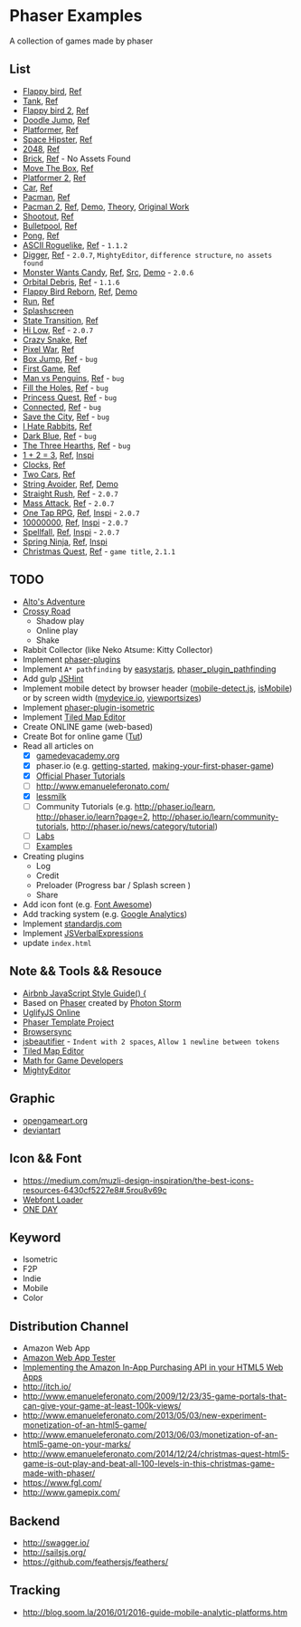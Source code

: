 # Phaser Examples

A collection of games made by phaser

## List

- [Flappy bird](http://jojoee.github.io/phaser-examples/flappy-bird/), [Ref](https://developer.amazon.com/public/community/post/Tx1NQ9QEA4MWGTY/Intro-To-Phaser-Part-1-Setting-Up-Your-Dev-Environment-and-Phaser)
- [Tank](http://jojoee.github.io/phaser-examples/tank/), [Ref](http://phaser.io/tutorials/coding-tips-002/)
- [Flappy bird 2](http://jojoee.github.io/phaser-examples/flappy-bird-2/), [Ref](http://blog.lessmilk.com/how-to-make-flappy-bird-in-html5-2/)
- [Doodle Jump](http://jojoee.github.io/phaser-examples/doodle-jump/), [Ref](http://phaser.io/tutorials/coding-tips-003/)
- [Platformer](http://jojoee.github.io/phaser-examples/platformer/), [Ref](http://phaser.io/tutorials/making-your-first-phaser-game/index)
- [Space Hipster](http://jojoee.github.io/phaser-examples/space-hipster/), [Ref](https://gamedevacademy.org/html5-phaser-tutorial-spacehipster-a-space-exploration-game/)
- [2048](http://jojoee.github.io/phaser-examples/2048/), [Ref](http://www.emanueleferonato.com/2014/04/04/how-to-create-a-complete-html5-2048-game-with-phaser)
- [Brick](http://jojoee.github.io/phaser-examples/brick/), [Ref](http://dailyjs.com/2014/09/16/phaser-tutorial/) - No Assets Found
- [Move The Box](http://jojoee.github.io/phaser-examples/move-the-box/), [Ref](http://www.emanueleferonato.com/2014/11/13/html5-swipe-controlled-sokoban-game-made-with-phaser)
- [Platformer 2](http://jojoee.github.io/phaser-examples/platformer-2/), [Ref](http://phaser.io/tutorials/coding-tips-004)
- [Car](http://jojoee.github.io/phaser-examples/car/), [Ref](http://phaser.io/tutorials/coding-tips-005)
- [Pacman](http://jojoee.github.io/phaser-examples/pacman/), [Ref](http://phaser.io/tutorials/coding-tips-005)
- [Pacman 2](http://jojoee.github.io/phaser-examples/pacman/), [Ref](https://github.com/plissken2013es/phaserPacmanClone), [Demo](http://luisquin.com/lq/phaserPacman/index.html), [Theory](http://gameinternals.com/post/2072558330/understanding-pac-man-ghost-behavior), [Original Work](http://phaser.io/tutorials/coding-tips-005)
- [Shootout](http://jojoee.github.io/phaser-examples/shootout/), [Ref](http://phaser.io/tutorials/coding-tips-006)
- [Bulletpool](http://jojoee.github.io/phaser-examples/bulletpool/), [Ref](http://phaser.io/tutorials/coding-tips-007)
- [Pong](http://jojoee.github.io/phaser-examples/pong/), [Ref](https://github.com/zekechan/phaser-html5-tutorial-pong)
- [ASCII Roguelike](http://jojoee.github.io/phaser-examples/ascii-roguelike/), [Ref](http://gamedevelopment.tutsplus.com/tutorials/how-to-make-your-first-roguelike--gamedev-13677) - `1.1.2`
- [Digger](http://jojoee.github.io/phaser-examples/digger/), [Ref](https://gamedevacademy.org/make-a-quick-phaser-compatible-game-using-mightyeditor/) - `2.0.7`, `MightyEditor`, `difference structure`, `no assets found`
- [Monster Wants Candy](http://jojoee.github.io/phaser-examples/monster-wants-candy/), [Ref](http://gamedevelopment.tutsplus.com/tutorials/getting-started-with-phaser-building-monster-wants-candy--cms-21723), [Src](https://github.com/tutsplus/Monster-Wants-Candy-demo), [Demo](http://candy.enclavegames.com/) - `2.0.6`
- [Orbital Debris](http://jojoee.github.io/phaser-examples/orbital-debris/), [Ref](http://www.allworkallplay.org/blog/orbital-debris-making-an-html5-game-with-phaser) - `1.1.6`
- [Flappy Bird Reborn](http://jojoee.github.io/phaser-examples/flappy-bird-reborn/), [Ref](https://github.com/codevinsky/flappy-bird-reborn), [Demo](http://flappy-bird-reborn.herokuapp.com/)
- [Run](http://jojoee.github.io/phaser-examples/run/), [Ref](http://www.lessmilk.com/games/1/)
- [Splashscreen](http://jojoee.github.io/phaser-examples/splashscreen/)
- [State Transition](http://jojoee.github.io/phaser-examples/state-transition/), [Ref](https://github.com/aaccurso/phaser-state-transition-plugin)
- [Hi Low](http://jojoee.github.io/phaser-examples/hi-low/), [Ref](http://www.emanueleferonato.com/2014/08/28/phaser-tutorial-understanding-phaser-states/) - `2.0.7`
- [Crazy Snake](http://jojoee.github.io/phaser-examples/crazy-snake/), [Ref](http://www.lessmilk.com/games/12/)
- [Pixel War](http://jojoee.github.io/phaser-examples/pixel-war/), [Ref](http://www.lessmilk.com/games/2/)
- [Box Jump](http://jojoee.github.io/phaser-examples/box-jump/), [Ref](http://www.lessmilk.com/games/3/) - `bug`
- [First Game](http://jojoee.github.io/phaser-examples/first-game/), [Ref](http://phaser.io/tutorials/making-your-first-phaser-game)
- [Man vs Penguins](http://jojoee.github.io/phaser-examples/man-vs-penguins/), [Ref](http://www.lessmilk.com/games/4/) - `bug`
- [Fill the Holes](http://jojoee.github.io/phaser-examples/fill-the-holes/), [Ref](http://www.lessmilk.com/games/5/) - `bug`
- [Princess Quest](http://jojoee.github.io/phaser-examples/princess-quest/), [Ref](http://www.lessmilk.com/games/6/) - `bug`
- [Connected](http://jojoee.github.io/phaser-examples/connected/), [Ref](http://www.lessmilk.com/games/7/) - `bug`
- [Save the City](http://jojoee.github.io/phaser-examples/save-the-city/), [Ref](http://www.lessmilk.com/games/8/) - `bug`
- [I Hate Rabbits](http://jojoee.github.io/phaser-examples/i-hate-rabbits/), [Ref](http://www.lessmilk.com/games/9/)
- [Dark Blue](http://jojoee.github.io/phaser-examples/dark-blue/), [Ref](http://www.lessmilk.com/games/10/) - `bug`
- [The Three Hearths](http://jojoee.github.io/phaser-examples/the-three-hearths/), [Ref](http://www.lessmilk.com/games/11/) - `bug`
- [1 + 2 = 3](http://jojoee.github.io/phaser-examples/one-plus-two-equal-three/), [Ref](http://www.emanueleferonato.com/2015/02/23/123-html5-game-made-in-100-lines-of-code-brackets-included-using-phaser/), [Inspi](https://itunes.apple.com/us/app/1+2-3/id953831664?mt=8)
- [Clocks](http://jojoee.github.io/phaser-examples/clocks/), [Ref](http://www.emanueleferonato.com/2016/01/07/clocks-the-game-html5-prototype-step-3-actually-playing-the-game/)
- [Two Cars](http://jojoee.github.io/phaser-examples/two-cars/), [Ref](http://www.emanueleferonato.com/2015/11/03/2-cars-html5-prototype-part-ii-adding-targets-and-steering/)
- [String Avoider](http://jojoee.github.io/phaser-examples/string-avoider/), [Ref](http://www.emanueleferonato.com/2014/06/10/html5-string-avoider-game-made-with-phaser/), [Demo](http://www.kongregate.com/games/triqui/stringy)
- [Straight Rush](http://jojoee.github.io/phaser-examples/straight-rush/), [Ref](http://www.emanueleferonato.com/2014/07/30/html5-one-button-minigame-prototype-made-with-phaser/) - `2.0.7`
- [Mass Attack](http://jojoee.github.io/phaser-examples/mass-attack/), [Ref](http://www.emanueleferonato.com/2014/08/05/create-an-html5-game-like-mass-attack-with-phaser-just-using-tweens-well-almost/) - `2.0.7`
- [One Tap RPG](http://jojoee.github.io/phaser-examples/one-tap-rpg/), [Ref](http://www.emanueleferonato.com/2014/08/13/how-to-create-an-html5-rpg-physics-driven-game-with-phaser/), [Inspi](https://itunes.apple.com/it/app/id891234532?mt=8) - `2.0.7`
- [10000000](http://jojoee.github.io/phaser-examples/10000000/), [Ref](http://www.emanueleferonato.com/2014/07/24/html5-drag-and-match-engine-made-with-phaser/), [Inspi](https://itunes.apple.com/us/app/10000000/id54438) - `2.0.7`
- [Spellfall](http://jojoee.github.io/phaser-examples/spellfall/), [Ref](http://www.emanueleferonato.com/2014/08/19/how-to-create-an-html5-swap-and-match-3-game-engine-like-the-one-used-in-spellfall-ios-game-using-phaser/), [Inspi](https://itunes.apple.com/gb/app/spellfall-puzzle-rpg/id809027853?mt=8) - `2.0.7`
- [Spring Ninja](http://jojoee.github.io/phaser-examples/spring-ninja/), [Ref](http://www.emanueleferonato.com/2015/03/16/html5-prototype-of-an-endless-runner-game-like-spring-ninja/), [Inspi](https://itunes.apple.com/us/app/spring-ninja/id963980545?mt=8)
- [Christmas Quest](http://jojoee.github.io/phaser-examples/christmas-quest/), [Ref](http://www.emanueleferonato.com/2014/11/18/upcoming-html5-christmas-game-christmas-quest/) - `game title`, `2.1.1`

## TODO

- [Alto's Adventure](http://altosadventure.com/)
- [Crossy Road](https://play.google.com/store/apps/details?id=com.yodo1.crossyroad&hl=en)
  - Shadow play
  - Online play
  - Shake
- Rabbit Collector (like Neko Atsume: Kitty Collector)
- Implement [phaser-plugins](https://github.com/photonstorm/phaser-plugins)
- Implement `A* pathfinding` by [easystarjs](https://github.com/prettymuchbryce/easystarjs), [phaser_plugin_pathfinding](https://github.com/appsbu-de/phaser_plugin_pathfinding)
- Add gulp [JSHint](http://jshint.com/)
- Implement mobile detect by browser header ([mobile-detect.js](https://github.com/hgoebl/mobile-detect.js), [isMobile](https://github.com/kaimallea/isMobile)) or by screen width ([mydevice.io](http://mydevice.io/devices/), [viewportsizes](http://viewportsizes.com/))
- Implement [phaser-plugin-isometric](http://www.rotates.org/phaser/iso/)
- Implement [Tiled Map Editor](http://www.mapeditor.org/)
- Create ONLINE game (web-based)
- Create Bot for online game ([Tut](http://www.loskutoff.com/blog/writing-a-bot-for-online-browser-game-with-phantomjs))
- Read all articles on
  - [x] [gamedevacademy.org](https://gamedevacademy.org/category/tutorials/)
  - [x] phaser.io (e.g. [getting-started](http://phaser.io/tutorials/getting-started), [making-your-first-phaser-game](http://phaser.io/tutorials/making-your-first-phaser-game))
  - [x] [Official Phaser Tutorials](http://phaser.io/learn/official-tutorials)
  - [ ] http://www.emanueleferonato.com/
  - [x] [lessmilk](http://www.lessmilk.com/phaser-tutorial/)
  - [ ] Community Tutorials (e.g. http://phaser.io/learn, http://phaser.io/learn?page=2, http://phaser.io/learn/community-tutorials, http://phaser.io/news/category/tutorial)
  - [ ] [Labs](http://phaser.io/labs)
  - [ ] [Examples](http://phaser.io/examples)
- Creating plugins
  - Log
  - Credit
  - Preloader (Progress bar / Splash screen )
  - Share
- Add icon font (e.g. [Font Awesome](https://fortawesome.github.io/Font-Awesome/))
- Add tracking system (e.g. [Google Analytics](http://www.google.com/analytics/))
- Implement [standardjs.com](https://github.com/feross/standard)
- Implement [JSVerbalExpressions](https://github.com/VerbalExpressions/JSVerbalExpressions)
- update `index.html`

## Note && Tools && Resouce

- [Airbnb JavaScript Style Guide() {](https://github.com/airbnb/javascript)
- Based on [Phaser](http://phaser.io/) created by [Photon Storm](http://www.photonstorm.com/)
- [UglifyJS Online](https://skalman.github.io/UglifyJS-online/)
- [Phaser Template Project](https://github.com/gamecook/phaser-project-template)
- [Browsersync](https://www.browsersync.io/docs/options/)
- [jsbeautifier](http://jsbeautifier.org/) - `Indent with 2 spaces`, `Allow 1 newline between tokens`
- [Tiled Map Editor](http://www.mapeditor.org/)
- [Math for Game Developers](https://www.youtube.com/playlist?list=PLW3Zl3wyJwWOpdhYedlD-yCB7WQoHf-My)
- [MightyEditor](http://mightyfingers.com/)

## Graphic

- [opengameart.org](http://opengameart.org/)
- [deviantart](http://www.deviantart.com/)

## Icon && Font

- https://medium.com/muzli-design-inspiration/the-best-icons-resources-6430cf5227e8#.5rou8v69c
- [Webfont Loader](https://developers.google.com/fonts/docs/webfont_loader?hl=en)
- [ONE DAY](https://www.behance.net/gallery/23792563/ONE-DAY-Free-Font)

## Keyword

- Isometric
- F2P
- Indie
- Mobile
- Color

## Distribution Channel

- Amazon Web App
- [Amazon Web App Tester](http://www.amazon.com/gp/product/B00DZ3I1W8)
- [Implementing the Amazon In-App Purchasing API in your HTML5 Web Apps](https://developer.amazon.com/appsandservices/community/post/Tx3LQBBJRUYE58P/Implementing-the-Amazon-In-App-Purchasing-API-in-your-HTML5-Web-Apps.html)
- http://itch.io/
- http://www.emanueleferonato.com/2009/12/23/35-game-portals-that-can-give-your-game-at-least-100k-views/
- http://www.emanueleferonato.com/2013/05/03/new-experiment-monetization-of-an-html5-game/
- http://www.emanueleferonato.com/2013/06/03/monetization-of-an-html5-game-on-your-marks/
- http://www.emanueleferonato.com/2014/12/24/christmas-quest-html5-game-is-out-play-and-beat-all-100-levels-in-this-christmas-game-made-with-phaser/
- https://www.fgl.com/
- http://www.gamepix.com/

## Backend

- http://swagger.io/
- http://sailsjs.org/
- https://github.com/feathersjs/feathers/

## Tracking

- http://blog.soom.la/2016/01/2016-guide-mobile-analytic-platforms.htm
